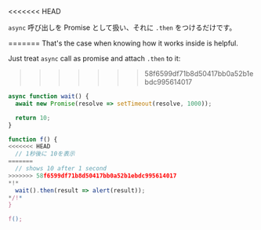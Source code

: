 
<<<<<<< HEAD

`async` 呼び出しを Promise として扱い、それに `.then` をつけるだけです。

=======
That's the case when knowing how it works inside is helpful.

Just treat `async` call as promise and attach `.then` to it:
>>>>>>> 58f6599df71b8d50417bb0a52b1ebdc995614017
```js run
async function wait() {
  await new Promise(resolve => setTimeout(resolve, 1000));

  return 10;
}

function f() {
<<<<<<< HEAD
  // 1秒後に 10を表示
=======
  // shows 10 after 1 second
>>>>>>> 58f6599df71b8d50417bb0a52b1ebdc995614017
*!*
  wait().then(result => alert(result));
*/!*
}

f();
```
